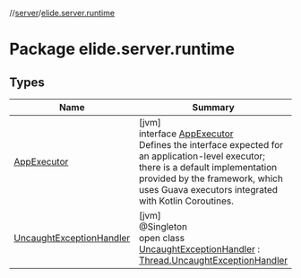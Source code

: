 //[server](../../index.md)/[elide.server.runtime](index.md)

# Package elide.server.runtime

## Types

| Name | Summary |
|---|---|
| [AppExecutor](-app-executor/index.md) | [jvm]<br>interface [AppExecutor](-app-executor/index.md)<br>Defines the interface expected for an application-level executor; there is a default implementation provided by the framework, which uses Guava executors integrated with Kotlin Coroutines. |
| [UncaughtExceptionHandler](-uncaught-exception-handler/index.md) | [jvm]<br>@Singleton<br>open class [UncaughtExceptionHandler](-uncaught-exception-handler/index.md) : [Thread.UncaughtExceptionHandler](https://docs.oracle.com/javase/8/docs/api/java/lang/Thread.UncaughtExceptionHandler.html) |
